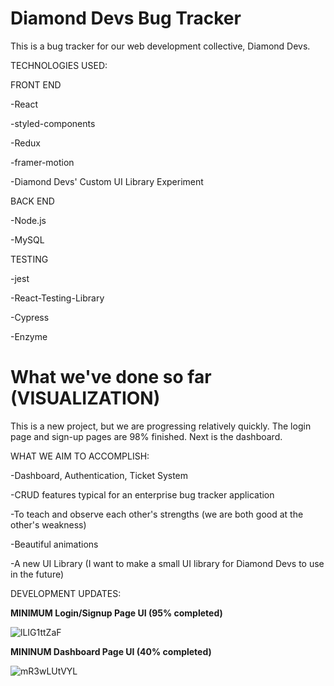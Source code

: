 # Diamond Devs Bug Tracker

This is a bug tracker for our web development collective, Diamond Devs.

TECHNOLOGIES USED:

FRONT END

-React

-styled-components

-Redux

-framer-motion

-Diamond Devs' Custom UI Library Experiment

BACK END

-Node.js

-MySQL

TESTING

-jest

-React-Testing-Library

-Cypress

-Enzyme


# What we've done so far (VISUALIZATION)

This is a new project, but we are progressing relatively quickly. The login page and sign-up pages are 98% finished. Next is the dashboard.

WHAT WE AIM TO ACCOMPLISH:

-Dashboard, Authentication, Ticket System

-CRUD features typical for an enterprise bug tracker application

-To teach and observe each other's strengths (we are both good at the other's weakness)

-Beautiful animations

-A new UI Library (I want to make a small UI library for Diamond Devs to use in the future)

DEVELOPMENT UPDATES:

<b>MINIMUM Login/Signup Page UI (95% completed)</b>

![lLIG1ttZaF](https://user-images.githubusercontent.com/76098411/129896031-9f36a886-2aff-4562-b066-e12587a990ae.gif)

<b>MININUM Dashboard Page UI (40% completed)</b>

![mR3wLUtVYL](https://user-images.githubusercontent.com/76098411/130232738-c9509f61-7d4e-4ca0-add9-5b48e775910a.gif)
